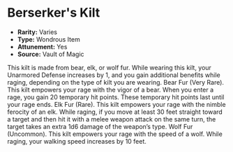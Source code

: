# Berserker's Kilt

- **Rarity:** Varies
- **Type:** Wondrous Item
- **Attunement:** Yes
- **Source:** Vault of Magic

This kilt is made from bear, elk, or wolf fur. While wearing this kilt, your Unarmored Defense increases by 1, and you gain additional benefits while raging, depending on the type of kilt you are wearing. Bear Fur (Very Rare). This kilt empowers your rage with the vigor of a bear. When you enter a rage, you gain 20 temporary hit points. These temporary hit points last until your rage ends. Elk Fur (Rare). This kilt empowers your rage with the nimble ferocity of an elk. While raging, if you move at least 30 feet straight toward a target and then hit it with a melee weapon attack on the same turn, the target takes an extra 1d6 damage of the weapon’s type. Wolf Fur (Uncommon). This kilt empowers your rage with the speed of a wolf. While raging, your walking speed increases by 10 feet.
